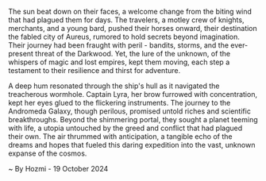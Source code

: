 
The sun beat down on their faces, a welcome change from the biting wind that had plagued them for days. The travelers, a motley crew of knights, merchants, and a young bard, pushed their horses onward, their destination the fabled city of Aureus, rumored to hold secrets beyond imagination.  Their journey had been fraught with peril - bandits, storms, and the ever-present threat of the Darkwood. Yet, the lure of the unknown, of the whispers of magic and lost empires, kept them moving, each step a testament to their resilience and thirst for adventure.

A deep hum resonated through the ship's hull as it navigated the treacherous wormhole. Captain Lyra, her brow furrowed with concentration, kept her eyes glued to the flickering instruments. The journey to the Andromeda Galaxy, though perilous, promised untold riches and scientific breakthroughs. Beyond the shimmering portal, they sought a planet teeming with life, a utopia untouched by the greed and conflict that had plagued their own. The air thrummed with anticipation, a tangible echo of the dreams and hopes that fueled this daring expedition into the vast, unknown expanse of the cosmos. 

~ By Hozmi - 19 October 2024
